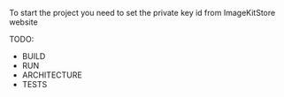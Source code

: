 To start the project you need to set the private key id from ImageKitStore website

TODO: 
- BUILD
- RUN
- ARCHITECTURE
- TESTS
